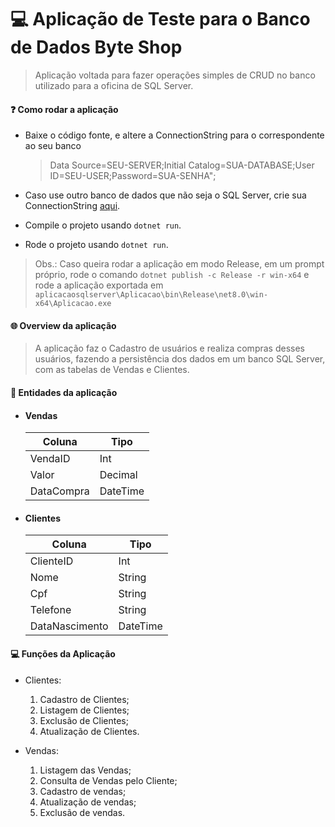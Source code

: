 # :computer: Aplicação de Teste para o Banco de Dados Byte Shop

>Aplicação voltada para fazer operações simples de CRUD no banco utilizado para a oficina de SQL Server.

#### :question: Como rodar a aplicação 

- Baixe o código fonte, e altere a ConnectionString para o correspondente ao seu banco
  >Data Source=SEU-SERVER;Initial Catalog=SUA-DATABASE;User ID=SEU-USER;Password=SUA-SENHA";  

- Caso use outro banco de dados que não seja o SQL Server, crie sua ConnectionString [aqui](https://www.connectionstrings.com/).
- Compile o projeto usando `dotnet run`.
- Rode o projeto usando `dotnet run`.

>Obs.: Caso queira rodar a aplicação em modo Release, em um prompt próprio, rode o comando `dotnet publish -c Release -r win-x64` e rode a aplicação exportada em `aplicacaosqlserver\Aplicacao\bin\Release\net8.0\win-x64\Aplicacao.exe`

#### :globe_with_meridians: Overview da aplicação

>A aplicação faz o Cadastro de usuários e realiza compras desses usuários, fazendo a persistência dos dados em um banco SQL Server, com as tabelas de Vendas e Clientes.


#### :raising_hand: Entidades da aplicação
- #### Vendas
  
   Coluna | Tipo
  ---- | ----
  VendaID | Int
  Valor | Decimal
  DataCompra | DateTime


- #### Clientes
  Coluna | Tipo
  ---- | ----
  ClienteID | Int
  Nome | String
  Cpf | String
  Telefone | String
  DataNascimento | DateTime

#### :computer: Funções da Aplicação
* Clientes:
  1. Cadastro de Clientes;
  2. Listagem de Clientes;
  3. Exclusão de Clientes;
  4. Atualização de Clientes.
   
* Vendas:
    1. Listagem das Vendas;
    2. Consulta de Vendas pelo Cliente;
    3. Cadastro de vendas;
    4. Atualização de vendas;
    5. Exclusão de vendas.